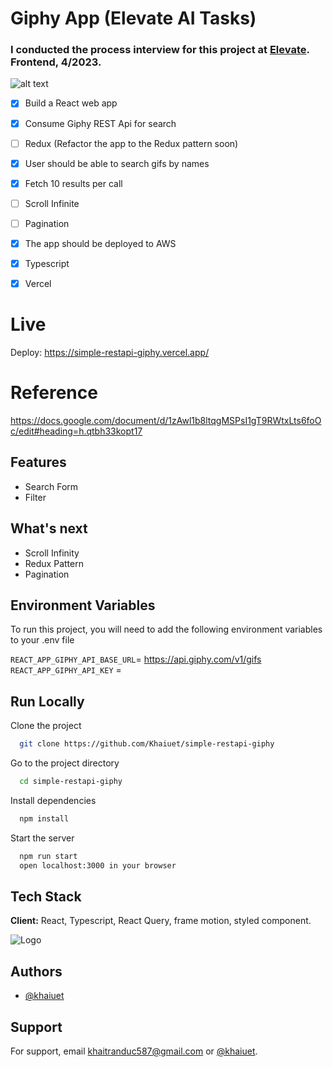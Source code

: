 
# Giphy App (Elevate AI Tasks)
### I conducted the process interview for this project at [Elevate](https://get-elevate.com/). Frontend, 4/2023.

![alt text](https://scontent.fhan2-4.fna.fbcdn.net/v/t39.30808-6/345645691_798608508609664_3812325602202492532_n.jpg?_nc_cat=100&ccb=1-7&_nc_sid=730e14&_nc_ohc=qUBIkPKqIQMAX_ohto_&_nc_ht=scontent.fhan2-4.fna&oh=00_AfAIkMq8BH_W7crgILmzNQs1nKPgsMChrGJyxP_6F1B9LQ&oe=645EAEF5)

- [x] Build a React web app
- [x] Consume Giphy REST Api for search
- [ ] Redux (Refactor the app to the Redux pattern soon)
- [x] User should be able to search gifs by names
- [x] Fetch 10 results per call
- [ ] Scroll Infinite
- [ ] Pagination
- [x] The app should be deployed to AWS 
- [x] Typescript 
- [x] Vercel


# Live
Deploy: https://simple-restapi-giphy.vercel.app/

# Reference
https://docs.google.com/document/d/1zAwl1b8ltqgMSPsI1gT9RWtxLts6foOc/edit#heading=h.qtbh33kopt17

## Features

- Search Form
- Filter

## What's next
- Scroll Infinity
- Redux Pattern
- Pagination

## Environment Variables

To run this project, you will need to add the following environment variables to your .env file

 

`REACT_APP_GIPHY_API_BASE_URL`= https://api.giphy.com/v1/gifs 
`REACT_APP_GIPHY_API_KEY` =


## Run Locally

Clone the project

```bash
  git clone https://github.com/Khaiuet/simple-restapi-giphy
```

Go to the project directory

```bash
  cd simple-restapi-giphy
```

Install dependencies

```bash
  npm install
```

Start the server

```bash
  npm run start
  open localhost:3000 in your browser
```
## Tech Stack 

**Client:** React, Typescript, React Query, frame motion, styled component.

![Logo](https://media.licdn.com/dms/image/C4D0BAQHaaEj67YD-vg/company-logo_200_200/0/1651056286990?e=1689811200&v=beta&t=BhQu6QNOv0ZztdIw6m1EIajUuBJ0zo5qzJROGagENXY)


## Authors

- [@khaiuet](https://www.github.com/khaiuet)


## Support

For support, email khaitranduc587@gmail.com or [@khaiuet](https://www.github.com/khaiuet).


